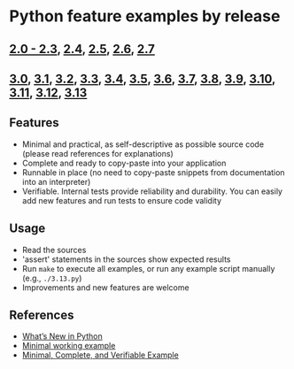 # Python feature examples by release

## [2.0 - 2.3](2.3.py), [2.4](2.4.py), [2.5](2.5.py), [2.6](2.6.py), [2.7](2.7.py)
## [3.0](3.0.py), [3.1](3.1.py), [3.2](3.2.py), [3.3](3.3.py), [3.4](3.4.py), [3.5](3.5.py), [3.6](3.6.py), [3.7](3.7.py), [3.8](3.8.py), [3.9](3.9.py), [3.10](3.10.py), [3.11](3.11.py), [3.12](3.12.py), [3.13](3.13.py)

## Features
* Minimal and practical, as self-descriptive as possible source code
  (please read references for explanations)
* Complete and ready to copy-paste into your application
* Runnable in place (no need to copy-paste snippets from documentation
  into an interpreter)
* Verifiable. Internal tests provide reliability and durability. You can easily add
  new features and run tests to ensure code validity

## Usage
* Read the sources
* 'assert' statements in the sources show expected results
* Run `make` to execute all examples, or run any example script manually (e.g., `./3.13.py`)
* Improvements and new features are welcome

## References
* [What’s New in Python](https://docs.python.org/dev/whatsnew/index.html)
* [Minimal working example](https://en.wikipedia.org/wiki/Minimal_working_example)
* [Minimal, Complete, and Verifiable Example](https://stackoverflow.com/help/mcve)
